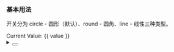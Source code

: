 ### 基本用法

开关分为 <yc-tag>circle</yc-tag> - 圆形（默认）、<yc-tag>round</yc-tag> - 圆角、<yc-tag>line</yc-tag> - 线性三种类型。

<div class="cell-demo vp-raw">
  <yc-space
    direction="vertical"
    size="large">
    <yc-switch
      v-model="value"
      checked-value="yes"
      unchecked-value="no" />
    <div>Current Value: {{ value }}</div>
  </yc-space>
</div>

<script setup>
import { ref } from 'vue';
const value = ref('');
</script>

<details>
<summary>
 <button class="code-btn"  >
    <icon-code />
 </button>
</summary>

```vue
<template>
  <yc-space
    direction="vertical"
    size="large">
    <yc-switch
      v-model="value"
      checked-value="yes"
      unchecked-value="no" />
    <div>Current Value: {{ value }}</div>
  </yc-space>
</template>

<script setup>
import { ref } from 'vue';
const value = ref('');
</script>
```

</details>

